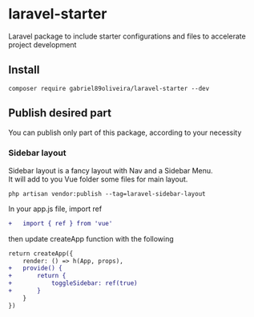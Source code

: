 # laravel-starter
Laravel package to include starter configurations and files to accelerate project development


## Install
```
composer require gabriel89oliveira/laravel-starter --dev
```

## Publish desired part
You can publish only part of this package, according to your necessity

### Sidebar layout
Sidebar layout is a fancy layout with Nav and a Sidebar Menu. <br>
It will add to you Vue folder some files for main layout. <br>

```
php artisan vendor:publish --tag=laravel-sidebar-layout
```

In your app.js file, import ref

```diff
+   import { ref } from 'vue'
```

then update createApp function with the following

```diff
return createApp({ 
    render: () => h(App, props),
+   provide() {
+       return {
+           toggleSidebar: ref(true)
+       }
    }
})
```
